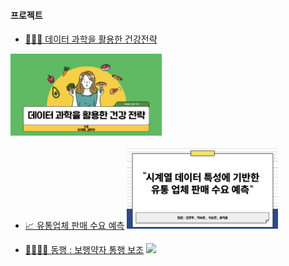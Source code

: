 

 
#### 프로젝트 
* [👩🏻‍⚕️ 데이터 과학을 활용한 건강전략](https://github.com/corazzon/boostcourse-ds-basic)

  
<a href="https://github.com/corazzon/python-text-analysis"><img src="project1" width=242></a>


* [📈 유통업체 판매 수요 예측](https://github.com/corazzon/boostcourse-ds-510)
<a href="https://github.com/corazzon/finance-data-analysis"><img src="project2" width=242></a>


* [🚶🏻‍♀️‍➡️ 동행 : 보행약자 통행 보조](https://github.com/corazzon/boostcourse-ds-511)
<a href="https://github.com/corazzon/open-data-analysis-basic"><img src="project3-1" width=242></a>








